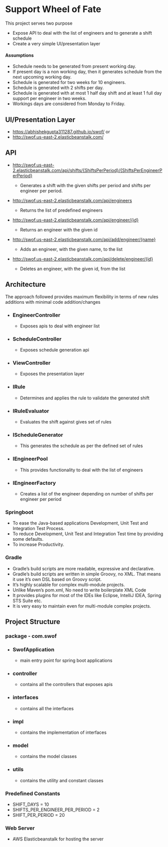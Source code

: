 # Support Wheel of Fate
This project serves two purpose
- Expose API to deal with the list of engineers and to generate a shift schedule
- Create a very simple UI/presentation layer

#### Assumptions
- Schedule needs to be generated from present working day. 
- If present day is a non working day, then it generates schedule from the next upcoming working day.
- Schedule is generated for two weeks for 10 engineers.
- Schedule is generated with 2 shifts per day.
- Schedule is generated with at most 1 half day shift and at least 1 full day support per engineer in two weeks. 
- Workings days are considered from Monday to Friday.

##   UI/Presentation Layer
- https://abhishekgupta311287.github.io/swof/
or
- http://swof.us-east-2.elasticbeanstalk.com/

##   API

- http://swof.us-east-2.elasticbeanstalk.com/api/shifts/{ShiftsPerPeriod}/{ShiftsPerEngineerPerPeriod}
    - Generates a shift with the given shifts per period and shifts per engineer per period.

- http://swof.us-east-2.elasticbeanstalk.com/api/engineers
    - Returns the list of predefined engineers

- http://swof.us-east-2.elasticbeanstalk.com/api/engineer/{id}
    - Returns an engineer with the given id

- http://swof.us-east-2.elasticbeanstalk.com/api/add/engineer/{name}
    - Adds an engineer, with the given name, to the list

- http://swof.us-east-2.elasticbeanstalk.com/api/delete/engineer/{id}
    - Deletes an engineer, with the given id, from the list

## Architecture
The approach followed provides maximum flexibility in terms of new rules additions with minimal code addition/changes

- ### EngineerController
    - Exposes apis to deal with engineer list

- ### ScheduleController
    - Exposes schedule generation api

- ### ViewController
    - Exposes the presentation layer

- ### IRule
    - Determines and applies the rule to validate the generated shift

- ### IRuleEvaluator
    - Evaluates the shift against gives set of rules

- ### IScheduleGenerator
    - This generates the schedule as per the defined set of rules

- ### IEngineerPool
   -  This provides functionality to deal with the list of engineers

- ### IEngineerFactory
   - Creates a list of the engineer depending on number of shifts per engineer per period

### Springboot
  -  To ease the Java-based applications Development, Unit Test and Integration Test Process.
  -  To reduce Development, Unit Test and Integration Test time by providing some defaults.
  -  To increase Productivity.

### Gradle
  - Gradle’s build scripts are more readable, expressive and declarative.
  - Gradle’s build scripts are written in simple Groovy, no XML. That means it use it’s own DSL based on Groovy script.
  - It’s highly scalable for complex multi-module projects.
  - Unlike Maven’s pom.xml, No need to write boilerplate XML Code
  - It provides plugins for most of the IDEs like Eclipse, IntelliJ IDEA, Spring STS Suite etc.
  - It is very easy to maintain even for multi-module complex projects.


##  Project Structure
### package - com.swof

- ### SwofApplication
    - main entry point for spring boot applications

- ### controller
    - contains all the controllers that exposes apis

- ### interfaces
    - contains all the interfaces

- ### impl
    - contains the implementation of interfaces

- ### model
    - contains the model classes

- ### utils
    - contains the utility and constant classes

### Predefined Constants
- SHIFT_DAYS = 10
- SHIFTS_PER_ENGINEER_PER_PERIOD = 2
- SHIFT_PER_PERIOD = 20

### Web Server
- AWS Elasticbeanstalk for hosting the server



